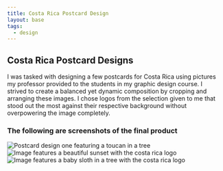 ```yaml
---
title: Costa Rica Postcard Design 
layout: base
tags:
  - design
---
```

<section class="project-descrption">
  <h1>
     Costa Rica Postcard Designs
  </h1>
  <p>
      I was tasked with designing a few postcards for Costa Rica using pictures my professor provided to the students in my graphic design course. I strived to create a balanced yet dynamic composition by cropping and arranging these images. I chose logos from the selection given to me that stood out the most against their respective background without overpowering the image completely.
  </p>
  </section>
  <section class="project-img">
      <h3>The following are screenshots of the final product</h3>
      <img src="/images/Postcard01.jpg" alt="Postcard design one featuring a toucan in a tree">
      <img src="/images/Postcard02.jpg" alt="Image features a beautiful sunset with the costa rica logo">
      <img src="/images/Postcard03.jpg" alt="Image features a baby sloth in a tree with the costa rica logo">
  </section>
  

